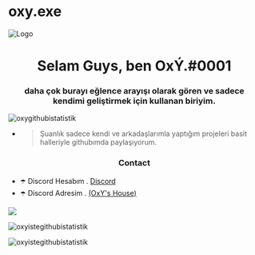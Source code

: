# oxy.exe
![Logo](https://cdn.discordapp.com/attachments/843580830697259018/848554351566913536/tumblr_phz2ph4Hvn1qkz08qo1_540.gif) 
<h1 align="center">Selam Guys, ben OxÝ.#0001</h1>
<h3 align="center">daha çok burayı eğlence arayışı olarak gören ve sadece kendimi geliştirmek için kullanan biriyim.</h3>

   <p align="left"> <img src="https://komarev.com/ghpvc/?username=oxyiste-js&label=Profile%20views&color=0e75b6&style=flat" alt="oxygithubistatistik" /> </p>

- > Şuanlık sadece kendi ve arkadaşlarımla yaptığım projeleri basit halleriyle githubımda paylaşıyorum. 

<h3 align="center">Contact</h3>

- ☂️ Discord Hesabım . [Discord](https://discord.com/users/760162970793410580)
- ☂️ Discord Adresim . [(OxY's House)](https://discord.gg/mj7QGPpUkj)
<p align="left">
<a href="https://discord.com/users/760162970793410580" target"blank_"><img src="https://img.shields.io/badge/discord%20-7289DA.svg?&style=for-the-badge&logo=discord&logoColor=white"></a>


<p><img align="center" src="https://github-readme-stats.vercel.app/api?username=oxyiste&show_icons=true&theme=radical" alt="oxyistegithubistatistik" /></p>

<p><img align="center" src="https://github-readme-streak-stats.herokuapp.com/?user=oxyiste&theme=radical" alt="oxyistegithubistatistik" /></p>
